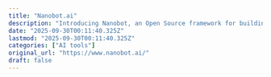 ```yaml
---
title: "Nanobot.ai"
description: "Introducing Nanobot, an Open Source framework for building MCP agents—complete with reasoning, system prompts, tool orchestration, and rich MCP-UI support."
date: "2025-09-30T00:11:40.325Z"
lastmod: "2025-09-30T00:11:40.325Z"
categories: ["AI tools"]
original_url: "https://www.nanobot.ai/"
draft: false
---
```

